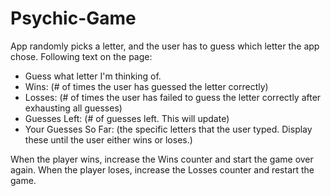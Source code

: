 # Psychic-Game

App randomly picks a letter, and the user has to guess which letter the app chose. Following text on the page:

   - Guess what letter I'm thinking of.
   - Wins: (# of times the user has guessed the letter correctly)
   - Losses: (# of times the user has failed to guess the letter correctly after exhausting all guesses)
   - Guesses Left: (# of guesses left. This will update)
   - Your Guesses So Far: (the specific letters that the user typed. Display these until the user either wins or loses.)

When the player wins, increase the Wins counter and start the game over again.
When the player loses, increase the Losses counter and restart the game.
